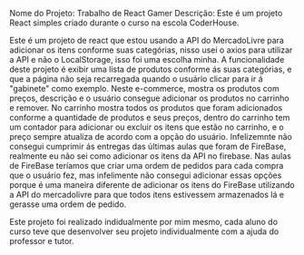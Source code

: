Nome do Projeto: Trabalho de React Gamer
Descrição: Este é um projeto React simples criado durante o curso na escola CoderHouse.

Este é um projeto de react que estou usando a API do MercadoLivre para adicionar os itens conforme suas categórias, nisso usei o axios para utilizar a API e não o LocalStorage, isso foi uma escolha minha.
A funcionalidade deste projeto é exibir uma lista de produtos conforme ás suas categórias, e que a página não seja recarregada quando o usuário clicar para ir á "gabinete" como exemplo. Neste e-commerce, mostra os produtos com preços, descrição e o usuário consegue adicionar os produtos no carrinho e remover. No carrinho mostra todos os produtos que foram adicionados conforme a quantidade de produtos e seus preços, dentro do carrinho tem um contador para adicionar ou excluir os itens que estão no carrinho, e o preço sempre atualiza de acordo com a opção do usuário.
Infelizemnte não consegui cumprimir ás entregas das últimas aulas que foram de FireBase, realmente eu não sei como adicionar os itens da API no firebase. Nas aulas de FireBase teríamos que criar uma ordem de pedidos para cada compra que o usuário fez, mas infelimente não consegui adicionar essas opções porque é uma maneira diferente de adicionar os itens do FireBase utilizando a API do mercadolivre para que todos itens estivessem armazenados lá e gerasse uma ordem de pedido.

Este projeto foi realizado indidualmente por mim mesmo, cada aluno do curso teve que desenvolver seu projeto individualmente com a ajuda do professor e tutor. 



